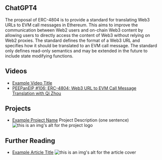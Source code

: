 ## ChatGPT4

The proposal of ERC-4804 is to provide a standard for translating Web3 URLs to EVM call messages in Ethereum. This aims to improve the communication between Web2 users and on-chain Web3 content by allowing users to directly access the content of Web3 without relying on Web2 proxies. The standard defines the format of a Web3 URL and specifies how it should be translated to an EVM call message. The standard only defines read-only semantics and may be extended in the future to include state modifying functions.

## Videos

- [Example Video Title](https://www.youtube.com/watch?v=TDGq4aeevgY)
- [PEEPanEIP #106: ERC-4804: Web3 URL to EVM Call Message Translation with Qi Zhou](https://www.youtube.com/watch?v=WzYQLF6p2SM&list=PL4cwHXAawZxqu0PKKyMzG_3BJV_xZTi1F&index=7)

## Projects

- [Example Project Name](https://xxxx.xxx/xxxxx) Project Description (one sentence) ![this is an img's alt for the project logo](https://xxxx.xxx/project-logo.xxx)

## Further Reading

- [Example Article Title](https://xxxx.xxx/xxxxx) ![this is an img's alt for the article cover](https://xxxx.xxx/article-cover.xxx)
